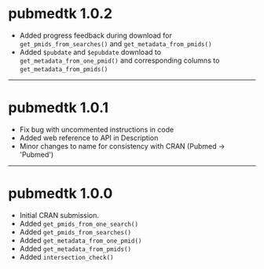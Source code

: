 # pubmedtk 1.0.2

* Added progress feedback during download for
  `get_pmids_from_searches()` and `get_metadata_from_pmids()`
* Added `$pubdate` and `$epubdate` download to
  `get_metadata_from_one_pmid()` and corresponding columns to
  `get_metadata_from_pmids()`

---

# pubmedtk 1.0.1

* Fix bug with uncommented instructions in code
* Added web reference to API in Description
* Minor changes to name for consistency with CRAN (Pubmed -> 'Pubmed')

---

# pubmedtk 1.0.0

* Initial CRAN submission.
* Added `get_pmids_from_one_search()`
* Added `get_pmids_from_searches()`
* Added `get_metadata_from_one_pmid()`
* Added `get_metadata_from_pmids()`
* Added `intersection_check()`
